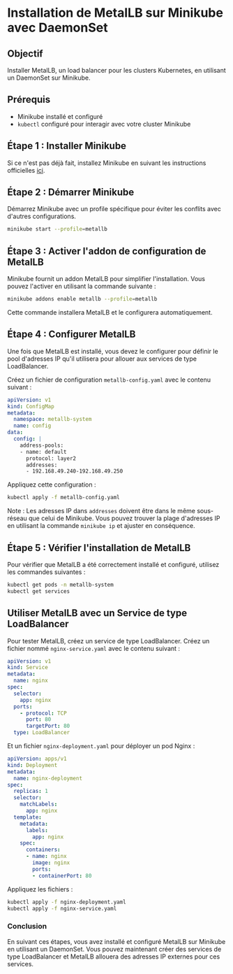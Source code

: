 # Installation de MetalLB sur Minikube avec DaemonSet

## Objectif
Installer MetalLB, un load balancer pour les clusters Kubernetes, en utilisant un DaemonSet sur Minikube.

## Prérequis
- Minikube installé et configuré
- `kubectl` configuré pour interagir avec votre cluster Minikube

## Étape 1 : Installer Minikube

Si ce n'est pas déjà fait, installez Minikube en suivant les instructions officielles [ici](https://minikube.sigs.k8s.io/docs/start/).

## Étape 2 : Démarrer Minikube

Démarrez Minikube avec un profile spécifique pour éviter les conflits avec d'autres configurations.

```bash
minikube start --profile=metallb
```

## Étape 3 : Activer l'addon de configuration de MetalLB

Minikube fournit un addon MetalLB pour simplifier l'installation. Vous pouvez l'activer en utilisant la commande suivante :

```bash
minikube addons enable metallb --profile=metallb
```

Cette commande installera MetalLB et le configurera automatiquement.

## Étape 4 : Configurer MetalLB

Une fois que MetalLB est installé, vous devez le configurer pour définir le pool d'adresses IP qu'il utilisera pour allouer aux services de type LoadBalancer.

Créez un fichier de configuration `metallb-config.yaml` avec le contenu suivant :

```yaml
apiVersion: v1
kind: ConfigMap
metadata:
  namespace: metallb-system
  name: config
data:
  config: |
    address-pools:
    - name: default
      protocol: layer2
      addresses:
      - 192.168.49.240-192.168.49.250
```

Appliquez cette configuration :

```bash
kubectl apply -f metallb-config.yaml
```

Note : Les adresses IP dans `addresses` doivent être dans le même sous-réseau que celui de Minikube. Vous pouvez trouver la plage d'adresses IP en utilisant la commande `minikube ip` et ajuster en conséquence.

## Étape 5 : Vérifier l'installation de MetalLB

Pour vérifier que MetalLB a été correctement installé et configuré, utilisez les commandes suivantes :

```bash
kubectl get pods -n metallb-system
kubectl get services
```

## Utiliser MetalLB avec un Service de type LoadBalancer

Pour tester MetalLB, créez un service de type LoadBalancer. Créez un fichier nommé `nginx-service.yaml` avec le contenu suivant :

```yaml
apiVersion: v1
kind: Service
metadata:
  name: nginx
spec:
  selector:
    app: nginx
  ports:
    - protocol: TCP
      port: 80
      targetPort: 80
  type: LoadBalancer
```

Et un fichier `nginx-deployment.yaml` pour déployer un pod Nginx :

```yaml
apiVersion: apps/v1
kind: Deployment
metadata:
  name: nginx-deployment
spec:
  replicas: 1
  selector:
    matchLabels:
      app: nginx
  template:
    metadata:
      labels:
        app: nginx
    spec:
      containers:
      - name: nginx
        image: nginx
        ports:
        - containerPort: 80
```

Appliquez les fichiers :

```bash
kubectl apply -f nginx-deployment.yaml
kubectl apply -f nginx-service.yaml
```

### Conclusion

En suivant ces étapes, vous avez installé et configuré MetalLB sur Minikube en utilisant un DaemonSet. Vous pouvez maintenant créer des services de type LoadBalancer et MetalLB allouera des adresses IP externes pour ces services.
